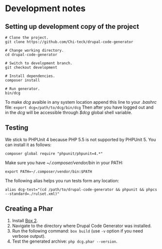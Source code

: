 # Development notes

## Setting up development copy of the project

```shell
# Clone the project.
git clone https://github.com/Chi-teck/drupal-code-generator

# Change working directory.
cd drupal-code-generator

# Switch to development branch.
git checkout development

# Install dependencies.
composer install

# Run generator.
bin/dcg

```

To make _dcg_ avaible in any system location append this line to your _.bashrc_ file:
`export dcg=/path/to/dcg/bin/dcg`
Then after you have logged out and in the _dcg_ will be accessible through _$dcg_ global shell variable.

## Testing
We stick to PHPUnit 4 because PHP 5.5 is not supported by PHPUnit 5. You can
install it as follows:
```shell
composer global require "phpunit/phpunit=4.*"
```
Make sure you have _~/.composer/vendor/bin_ in your PATH:
```shell
export PATH=~/.composer/vendor/bin:$PATH
```

The following alias helps you run tests form any location:
```
alias dcg-test="(cd /path/to/drupal-code-generator && phpunit && phpcs --standard=./rulset.xml)"
```

## Creating a Phar

1. Install [Box 2](https://github.com/box-project/box2).
2. Navigate to the directory where Drupal Code Generator was installed.
3. Run the following command: `box build` (use `-v` option if you need verbose output).
4. Test the generated archive: `php dcg.phar --version`.


